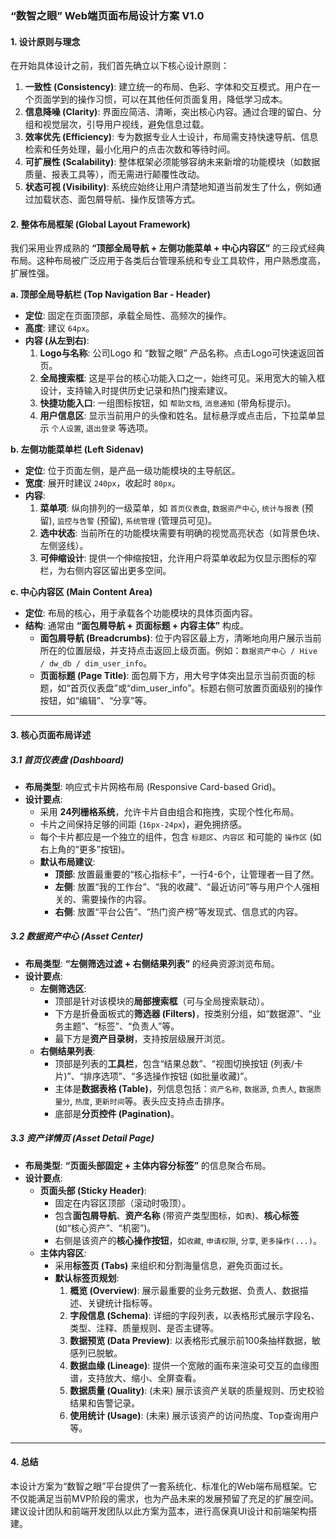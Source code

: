 ### **“数智之眼” Web端页面布局设计方案 V1.0**

#### **1. 设计原则与理念**

在开始具体设计之前，我们首先确立以下核心设计原则：

1.  **一致性 (Consistency)**: 建立统一的布局、色彩、字体和交互模式。用户在一个页面学到的操作习惯，可以在其他任何页面复用，降低学习成本。
2.  **信息降噪 (Clarity)**: 界面应简洁、清晰，突出核心内容。通过合理的留白、分组和视觉层次，引导用户视线，避免信息过载。
3.  **效率优先 (Efficiency)**: 专为数据专业人士设计，布局需支持快速导航、信息检索和任务处理，最小化用户的点击次数和等待时间。
4.  **可扩展性 (Scalability)**: 整体框架必须能够容纳未来新增的功能模块（如数据质量、报表工具等），而无需进行颠覆性改动。
5.  **状态可视 (Visibility)**: 系统应始终让用户清楚地知道当前发生了什么，例如通过加载状态、面包屑导航、操作反馈等方式。

#### **2. 整体布局框架 (Global Layout Framework)**

我们采用业界成熟的 **“顶部全局导航 + 左侧功能菜单 + 中心内容区”** 的三段式经典布局。这种布局被广泛应用于各类后台管理系统和专业工具软件，用户熟悉度高，扩展性强。



**a. 顶部全局导航栏 (Top Navigation Bar - Header)**
*   **定位**: 固定在页面顶部，承载全局性、高频次的操作。
*   **高度**: 建议 `64px`。
*   **内容 (从左到右)**:
    1.  **Logo与名称**: 公司Logo 和 “数智之眼” 产品名称。点击Logo可快速返回首页。
    2.  **全局搜索框**: 这是平台的核心功能入口之一，始终可见。采用宽大的输入框设计，支持输入时提供历史记录和热门搜索建议。
    3.  **快捷功能入口**: 一组图标按钮，如 `帮助文档`, `消息通知` (带角标提示)。
    4.  **用户信息区**: 显示当前用户的头像和姓名。鼠标悬浮或点击后，下拉菜单显示 `个人设置`, `退出登录` 等选项。

**b. 左侧功能菜单栏 (Left Sidenav)**
*   **定位**: 位于页面左侧，是产品一级功能模块的主导航区。
*   **宽度**: 展开时建议 `240px`，收起时 `80px`。
*   **内容**:
    1.  **菜单项**: 纵向排列的一级菜单，如 `首页仪表盘`, `数据资产中心`, `统计与报表` (预留), `监控与告警` (预留), `系统管理` (管理员可见)。
    2.  **选中状态**: 当前所在的功能模块需要有明确的视觉高亮状态（如背景色块、左侧竖线）。
    3.  **可伸缩设计**: 提供一个伸缩按钮，允许用户将菜单收起为仅显示图标的窄栏，为右侧内容区留出更多空间。

**c. 中心内容区 (Main Content Area)**
*   **定位**: 布局的核心，用于承载各个功能模块的具体页面内容。
*   **结构**: 通常由 **“面包屑导航 + 页面标题 + 内容主体”** 构成。
    *   **面包屑导航 (Breadcrumbs)**: 位于内容区最上方，清晰地向用户展示当前所在的位置层级，并支持点击返回上级页面。例如：`数据资产中心 / Hive / dw_db / dim_user_info`。
    *   **页面标题 (Page Title)**: 面包屑下方，用大号字体突出显示当前页面的标题，如“首页仪表盘”或“dim_user_info”。标题右侧可放置页面级别的操作按钮，如“编辑”、“分享”等。

---

#### **3. 核心页面布局详述**

##### **3.1 首页仪表盘 (Dashboard)**

*   **布局类型**: 响应式卡片网格布局 (Responsive Card-based Grid)。
*   **设计要点**:
    *   采用 **24列栅格系统**，允许卡片自由组合和拖拽，实现个性化布局。
    *   卡片之间保持足够的间距 (`16px-24px`)，避免拥挤感。
    *   每个卡片都应是一个独立的组件，包含 `标题区`、`内容区` 和可能的 `操作区` (如右上角的“更多”按钮)。
    *   **默认布局建议**:
        *   **顶部**: 放置最重要的“核心指标卡”，一行4-6个，让管理者一目了然。
        *   **左侧**: 放置“我的工作台”、“我的收藏”、“最近访问”等与用户个人强相关的、需要操作的内容。
        *   **右侧**: 放置“平台公告”、“热门资产榜”等发现式、信息式的内容。



##### **3.2 数据资产中心 (Asset Center)**

*   **布局类型**: **“左侧筛选过滤 + 右侧结果列表”** 的经典资源浏览布局。
*   **设计要点**:
    *   **左侧筛选区**:
        *   顶部是针对该模块的**局部搜索框**（可与全局搜索联动）。
        *   下方是折叠面板式的**筛选器 (Filters)**，按类别分组，如“数据源”、“业务主题”、“标签”、“负责人”等。
        *   最下方是**资产目录树**，支持按层级展开浏览。
    *   **右侧结果列表**:
        *   顶部是列表的**工具栏**，包含“结果总数”、“视图切换按钮 (列表/卡片)”、“排序选项”、“多选操作按钮 (如批量收藏)”。
        *   主体是**数据表格 (Table)**，列信息包括：`资产名称`, `数据源`, `负责人`, `数据质量分`, `热度`, `更新时间`等。表头应支持点击排序。
        *   底部是**分页控件 (Pagination)**。



##### **3.3 资产详情页 (Asset Detail Page)**

*   **布局类型**: **“页面头部固定 + 主体内容分标签”** 的信息聚合布局。
*   **设计要点**:
    *   **页面头部 (Sticky Header)**:
        *   固定在内容区顶部（滚动时吸顶）。
        *   包含**面包屑导航**、**资产名称** (带资产类型图标，如`表`)、**核心标签** (如“核心资产”、“机密”)。
        *   右侧是该资产的**核心操作按钮**，如`收藏`, `申请权限`, `分享`, `更多操作(...)`。
    *   **主体内容区**:
        *   采用**标签页 (Tabs)** 来组织和分割海量信息，避免页面过长。
        *   **默认标签页规划**:
            1.  **概览 (Overview)**: 展示最重要的业务元数据、负责人、数据描述、关键统计指标等。
            2.  **字段信息 (Schema)**: 详细的字段列表，以表格形式展示字段名、类型、注释、质量规则、是否主键等。
            3.  **数据预览 (Data Preview)**: 以表格形式展示前100条抽样数据，敏感列已脱敏。
            4.  **数据血缘 (Lineage)**: 提供一个宽敞的画布来渲染可交互的血缘图谱，支持放大、缩小、全屏查看。
            5.  **数据质量 (Quality)**: (未来) 展示该资产关联的质量规则、历史校验结果和告警记录。
            6.  **使用统计 (Usage)**: (未来) 展示该资产的访问热度、Top查询用户等。



---

#### **4. 总结**

本设计方案为“数智之眼”平台提供了一套系统化、标准化的Web端布局框架。它不仅能满足当前MVP阶段的需求，也为产品未来的发展预留了充足的扩展空间。建议设计团队和前端开发团队以此方案为蓝本，进行高保真UI设计和前端架构搭建。